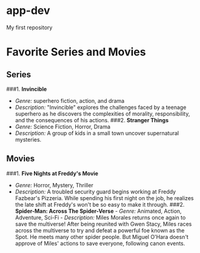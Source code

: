 # app-dev
My first repository

# Favorite Series and Movies
## Series
###1. **Invincible**
   - *Genre:* superhero fiction, action, and drama
   - *Description:* "Invincible" explores the challenges faced by a teenage superhero as he discovers the complexities of morality, responsibility, and the consequences of his actions.
###2. **Stranger Things**
   - *Genre:* Science Fiction, Horror, Drama
   - *Description:* A group of kids in a small town uncover supernatural mysteries.
     
## Movies
###1. **Five Nights at Freddy's Movie**
   - *Genre:* Horror, Mystery, Thriller
   - *Description:* A troubled security guard begins working at Freddy Fazbear's Pizzeria. While spending his first night on the job, he realizes the late shift at Freddy's won't be so easy to make it through.
###2. **Spider-Man: Across The Spider-Verse**
    - *Genre:* Animated, Action, Adventure, Sci-Fi
    - *Description:* Miles Morales returns once again to save the multiverse! After being reunited with Gwen Stacy, Miles races across the multiverse to try and defeat a powerful foe known        as the Spot. He meets many other spider people. But Miguel O'Hara doesn't approve of Miles' actions to save everyone, following canon events.

